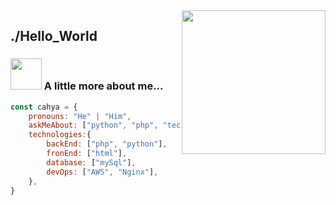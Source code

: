 <img align='right' src="https://media.giphy.com/media/M9gbBd9nbDrOTu1Mqx/giphy.gif" width="230">

## ./Hello_World

### <img src="https://media.giphy.com/media/VgCDAzcKvsR6OM0uWg/giphy.gif" width="50"> A little more about me...  

```javascript
const cahya = {
    pronouns: "He" | "Him",
    askMeAbout: ["python", "php", "tech"],
    technologies:{
        backEnd: ["php", "python"],
        fronEnd: ["html"],
        database: ["mySql"],
        devOps: ["AWS", "Nginx"],
    },
}
```
